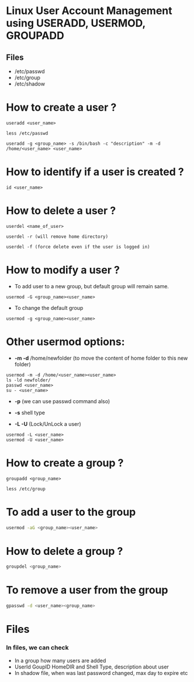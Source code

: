 # Linux User Account Management using USERADD, USERMOD, GROUPADD

## Files

- /etc/passwd
- /etc/group
- /etc/shadow

# How to create a user ?

```shell
useradd <user_name>

less /etc/passwd

useradd -g <group_name> -s /bin/bash -c "description" -m -d /home/<user_name> <user_name>
```

# How to identify if a user is created ?

```shell
id <user_name>
```

# How to delete a user ?

```shell
userdel <name_of_user>

userdel -r (will remove home directory)

userdel -f (force delete even if the user is logged in)
```

# How to modify a user ?

- To add user to a new group, but default group will remain same.

```shell
usermod -G <group_name><user_name>
```

- To change the default group

```shell
usermod -g <group_name><user_name>
```

# Other usermod options:

- **-m -d** /home/newfolder (to move the content of home folder to this new folder)

```shell
usermod -m -d /home/<user_name><user_name>
ls -ld newfolder/
passwd <user_name>
su - <user_name>
```

- **-p** (we can use passwd command also)

* **-s** shell type

- **-L -U** (Lock/UnLock a user)

```shell
usermod -L <user_name>
usermod -U <user_name>
```

# How to create a group ?

```shell
groupadd <group_name>

less /etc/group
```

# To add a user to the group

```bash
usermod -aG <group_name><user_name>
```

# How to delete a group ?

```bash
groupdel <group_name>
```

# To remove a user from the group

```bash
gpasswd -d <user_name><group_name>
```

# Files

### In files, we can check

- In a group how many users are added
- UserId GoupID HomeDIR and Shell Type, description about user
- In shadow file, when was last password changed, max day to expire etc
